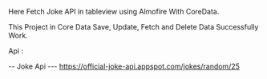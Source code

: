 Here Fetch Joke API in tableview using Almofire With CoreData.

This Project in Core Data Save, Update, Fetch and Delete Data Successfully Work.

Api :

-- Joke Api
--- https://official-joke-api.appspot.com/jokes/random/25

